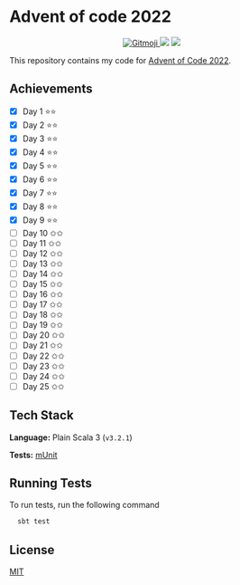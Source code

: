 # Advent of code 2022

<p align="center">
	<a href="https://gitmoji.dev">
		<img src="https://img.shields.io/badge/gitmoji-%20😜%20😍-FFDD67.svg?style=flat-square"
			 alt="Gitmoji">
	</a>
    <img src="https://github.com/rlemaitre-ledger/advent-of-code-2022/actions/workflows/ci.yml/badge.svg">
    <a href="https://codecov.io/gh/rlemaitre-ledger/advent-of-code-2022">
        <img src="https://codecov.io/gh/rlemaitre-ledger/advent-of-code-2022/branch/main/graph/badge.svg?token=5XW9EJ5SBD"/>
    </a>
</p>

This repository contains my code for [Advent of Code 2022](https://adventofcode.com/2022).

## Achievements

- [x] Day 1 ⭐️⭐️
- [x] Day 2 ⭐️⭐️
- [x] Day 3 ⭐️⭐️
- [x] Day 4 ⭐⭐
- [x] Day 5 ⭐⭐
- [x] Day 6 ⭐⭐
- [x] Day 7 ⭐⭐
- [x] Day 8 ⭐⭐
- [x] Day 9 ⭐⭐
- [ ] Day 10 ✩✩
- [ ] Day 11 ✩✩
- [ ] Day 12 ✩✩
- [ ] Day 13 ✩✩
- [ ] Day 14 ✩✩
- [ ] Day 15 ✩✩
- [ ] Day 16 ✩✩
- [ ] Day 17 ✩✩
- [ ] Day 18 ✩✩
- [ ] Day 19 ✩✩
- [ ] Day 20 ✩✩
- [ ] Day 21 ✩✩
- [ ] Day 22 ✩✩
- [ ] Day 23 ✩✩
- [ ] Day 24 ✩✩
- [ ] Day 25 ✩✩

## Tech Stack

**Language:** Plain Scala 3 (`v3.2.1`)

**Tests:** [mUnit](https://scalameta.org/munit/)

## Running Tests

To run tests, run the following command

```bash
  sbt test
```

## License

[MIT](https://choosealicense.com/licenses/mit/)
